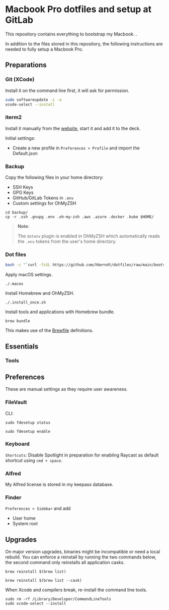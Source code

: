 # Macbook Pro dotfiles and setup at GitLab

This repository contains everything to bootstrap my Macbook. .

In addition to the files stored in this repository, the following instructions are needed to fully setup a Macbook Pro.

## Preparations

### Git (XCode)

Install it on the command line first, it will ask for permission.

```bash
sudo softwareupdate -i -a
xcode-select --install
```

### iterm2

Install it manually from the [website](https://www.iterm2.com/), start it and add it to the deck.

Initial settings:

- Create a new profile in `Preferences > Profile` and import the Default.json

### Backup

Copy the following files in your home directory:

- SSH Keys
- GPG Keys
- GitHub/GitLab Tokens in `.env`
- Custom settings for OhMyZSH

```
cd backup/
cp -r .ssh .gnupg .env .oh-my-zsh .aws .azure .docker .kube $HOME/
```

> **Note**:
>
> The `dotenv` plugin is enabled in OhMyZSH which automatically
> reads the `.env` tokens from the user's home directory.

### Dot files

```bash
bash -c "`curl -fsSL https://github.com/hberndt/dotfiles/raw/main/bootstrap.sh`"
```

Apply macOS settings.

```
./.macos
```

Install Homebrew and OhMyZSH.

```
./.install_once.sh
```

Install tools and applications with Homebrew bundle.

```
brew bundle
```

This makes use of the [Brewfile](Brewfile) definitions.

## Essentials

### Tools

## Preferences

These are manual settings as they require user awareness.

### FileVault

CLI:

```
sudo fdesetup status

sudo fdesetup enable
```

### Keyboard

`Shortcuts`: Disable Spotlight in preparation for enabling Raycast as default shortcut using `cmd + space`.

### Alfred

My Alfred license is stored in my keepass database.

### Finder

`Preferences > Sidebar` and add

- User home
- System root

## Upgrades

On major version upgrades, binaries might be incompatible or need a local rebuild.
You can enforce a reinstall by running the two commands below, the second command
only reinstalls all application casks.

```
brew reinstall $(brew list)

brew reinstall $(brew list --cask)
```

When Xcode and compilers break, re-install the command line tools.

```
sudo rm -rf /Library/Developer/CommandLineTools
sudo xcode-select --install
```
